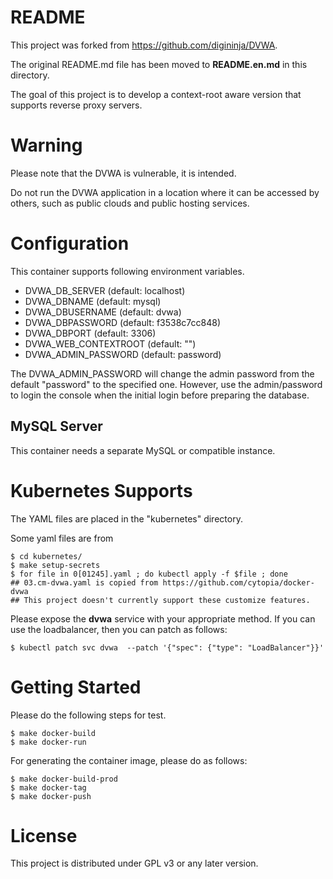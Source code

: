 # README

This project was forked from https://github.com/digininja/DVWA.

The original README.md file has been moved to **README.en.md** in this directory.

The goal of this project is to develop a context-root aware version that supports reverse proxy servers.

# Warning

Please note that the DVWA is vulnerable, it is intended.

Do not run the DVWA application in a location where it can be accessed by others, such as public clouds and public hosting services.

# Configuration

This container supports following environment variables.

* DVWA_DB_SERVER (default: localhost)
* DVWA_DBNAME (default: mysql)
* DVWA_DBUSERNAME (default: dvwa)
* DVWA_DBPASSWORD (default: f3538c7cc848)
* DVWA_DBPORT (default: 3306)
* DVWA_WEB_CONTEXTROOT (default: "")
* DVWA_ADMIN_PASSWORD (default: password)

The DVWA_ADMIN_PASSWORD will change the admin password from the default "password" to the specified one.
However, use the admin/password to login the console when the initial login before preparing the database.

## MySQL Server

This container needs a separate MySQL or compatible instance.

# Kubernetes Supports

The YAML files are placed in the "kubernetes" directory.

Some yaml files are from

    $ cd kubernetes/
    $ make setup-secrets
    $ for file in 0[01245].yaml ; do kubectl apply -f $file ; done
	## 03.cm-dvwa.yaml is copied from https://github.com/cytopia/docker-dvwa
	## This project doesn't currently support these customize features.

Please expose the **dvwa** service with your appropriate method.
If you can use the loadbalancer, then you can patch as follows:

    $ kubectl patch svc dvwa  --patch '{"spec": {"type": "LoadBalancer"}}'

# Getting Started

Please do the following steps for test.

    $ make docker-build
    $ make docker-run

For generating the container image, please do as follows:

    $ make docker-build-prod
    $ make docker-tag
    $ make docker-push

# License

This project is distributed under GPL v3 or any later version.


